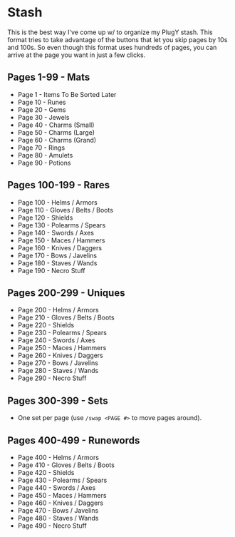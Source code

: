 # Stash

This is the best way I've come up w/ to organize my PlugY stash.  This format tries to take advantage of the buttons that let you skip pages by 10s and 100s.  So even though this format uses hundreds of pages, you can arrive at the page you want in just a few clicks.

## Pages 1-99 - Mats

- Page 1 - Items To Be Sorted Later
- Page 10 - Runes
- Page 20 - Gems
- Page 30 - Jewels
- Page 40 - Charms (Small)
- Page 50 - Charms (Large)
- Page 60 - Charms (Grand)
- Page 70 - Rings
- Page 80 - Amulets
- Page 90 - Potions

## Pages 100-199 - Rares

- Page 100 - Helms / Armors
- Page 110 - Gloves / Belts / Boots
- Page 120 - Shields
- Page 130 - Polearms / Spears
- Page 140 - Swords / Axes
- Page 150 - Maces / Hammers
- Page 160 - Knives / Daggers
- Page 170 - Bows / Javelins
- Page 180 - Staves / Wands
- Page 190 - Necro Stuff

## Pages 200-299 - Uniques

- Page 200 - Helms / Armors
- Page 210 - Gloves / Belts / Boots
- Page 220 - Shields
- Page 230 - Polearms / Spears
- Page 240 - Swords / Axes
- Page 250 - Maces / Hammers
- Page 260 - Knives / Daggers
- Page 270 - Bows / Javelins
- Page 280 - Staves / Wands
- Page 290 - Necro Stuff

## Pages 300-399 - Sets

- One set per page (use ``/swap <PAGE #>`` to move pages around).

## Pages 400-499 - Runewords

- Page 400 - Helms / Armors
- Page 410 - Gloves / Belts / Boots
- Page 420 - Shields
- Page 430 - Polearms / Spears
- Page 440 - Swords / Axes
- Page 450 - Maces / Hammers
- Page 460 - Knives / Daggers
- Page 470 - Bows / Javelins
- Page 480 - Staves / Wands
- Page 490 - Necro Stuff